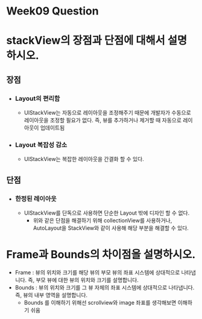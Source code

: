 # Week09 Question

# stackView의 장점과 단점에 대해서 설명하시오.
## 장점
- ### Layout의 편리함
  - UIStackView는 자동으로 레이아웃을 조정해주기 때문에 개발자가 수동으로 레이아웃을 조정할 필요가 없다. 즉, 뷰를 추가하거나 제거할 때 자동으로 레이아웃이 업데이트됨
- ### Layout 복잡성 감소
  - UIStackView는 복잡한 레이아웃을 간결화 할 수 있다.
## 단점
- ### 한정된 레이아웃
  - UIStackView를 단독으로 사용하면 단순한 Layout 밖에 디자인 할 수 없다.
    - 위와 같은 단점을 해결하기 위해 collectionView를 사용하거나, AutoLayout을 StackView와 같이 사용해 해당 부분을 해결할 수 있다.

# Frame과 Bounds의 차이점을 설명하시오.
- Frame : 뷰의 위치와 크기를 해당 뷰의 부모 뷰의 좌표 시스템에 상대적으로 나타냅니다.
즉, 부모 뷰에 대한 뷰의 위치와 크기를 설명합니다.
- Bounds : 뷰의 위치와 크기를 그 뷰 자체의 좌표 시스템에 상대적으로 나타냅니다. 즉, 뷰의 내부 영역을 설명합니다.
  - Bounds 를 이해하기 위해선 scrollview와 image 좌표를 생각해보면 이해하기 쉬움